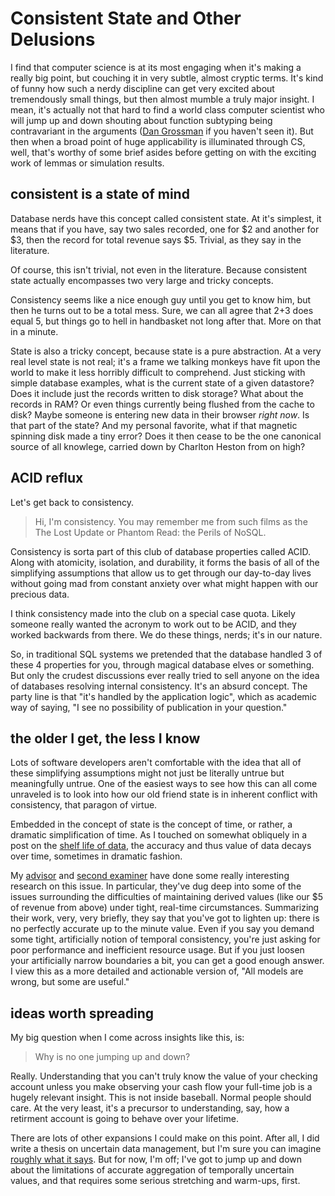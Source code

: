 #  Consistent State and Other Delusions

I find that computer science is at its most engaging when it's making a really
big point, but couching it in very subtle, almost cryptic terms. It's kind of
funny how such a nerdy discipline can get very excited about tremendously
small things, but then almost mumble a truly major insight. I mean, it's
actually not that hard to find a world class computer scientist who will jump
up and down shouting about function subtyping being contravariant in the
arguments ([Dan Grossman](http://homes.cs.washington.edu/~djg/) if you haven't
seen it). But then when a broad point of huge applicability is illuminated
through CS, well, that's worthy of some brief asides before getting on with
the exciting work of lemmas or simulation results.

## consistent is a state of mind

Database nerds have this concept called consistent state. At it's simplest, it
means that if you have, say two sales recorded, one for $2 and another for $3,
then the record for total revenue says $5. Trivial, as they say in the
literature.

Of course, this isn't trivial, not even in the literature. Because consistent
state actually encompasses two very large and tricky concepts.

Consistency seems like a nice enough guy until you get to know him, but then
he turns out to be a total mess. Sure, we can all agree that 2+3 does equal 5,
but things go to hell in handbasket not long after that. More on that in a
minute.

State is also a tricky concept, because state is a pure abstraction. At a very
real level state is not real; it's a frame we talking monkeys have fit upon
the world to make it less horribly difficult to comprehend. Just sticking with
simple database examples, what is the current state of a given datastore? Does
it include just the records written to disk storage? What about the records in
RAM? Or even things currently being flushed from the cache to disk? Maybe
someone is entering new data in their browser _right now_. Is that part of the
state? And my personal favorite, what if that magnetic spinning disk made a
tiny error? Does it then cease to be the one canonical source of all knowlege,
carried down by Charlton Heston from on high?

## ACID reflux

Let's get back to consistency.

> Hi, I'm consistency. You may remember me from such films as the The Lost
Update or Phantom Read: the Perils of NoSQL.

Consistency is sorta part of this club of database properties called ACID.
Along with atomicity, isolation, and durability, it forms the basis of all of
the simplifying assumptions that allow us to get through our day-to-day lives
without going mad from constant anxiety over what might happen with our
precious data.

I think consistency made into the club on a special case quota. Likely someone
really wanted the acronym to work out to be ACID, and they worked backwards
from there. We do these things, nerds; it's in our nature.

So, in traditional SQL systems we pretended that the database handled 3 of
these 4 properties for you, through magical database elves or something. But
only the crudest discussions ever really tried to sell anyone on the idea of
databases resolving internal consistency. It's an absurd concept. The party
line is that "it's handled by the application logic", which as academic way of
saying, "I see no possibility of publication in your question."

## the older I get, the less I know

Lots of software developers aren't comfortable with the idea that all of these
simplifying assumptions might not just be literally untrue but meaningfully
untrue. One of the easiest ways to see how this can all come unraveled is to
look into how our old friend state is in inherent conflict with consistency,
that paragon of virtue.

Embedded in the concept of state is the concept of time, or rather, a dramatic
simplification of time. As I touched on somewhat obliquely in a post on the
[shelf life of data](http://toromon.com/shelf-life.html), the accuracy and
thus value of data decays over time, sometimes in dramatic fashion.

My [advisor](http://i.cs.hku.hk/~ckcheng/) and [second
examiner](http://i.cs.hku.hk/~kao/) have done some really interesting research
on this issue. In particular, they've dug deep into some of the issues
surrounding the difficulties of maintaining derived values (like our $5 of
revenue from above) under tight, real-time circumstances. Summarizing their
work, very, very briefly, they say that you've got to lighten up: there is no
perfectly accurate up to the minute value. Even if you say you demand some
tight, artificially notion of temporal consistency, you're just asking for
poor performance and inefficient resource usage. But if you just loosen your
artificially narrow boundaries a bit, you can get a good enough answer. I view
this as a more detailed and actionable version of, "All models are wrong, but
some are useful."

## ideas worth spreading

My big question when I come across insights like this, is:

> Why is no one jumping up and down?

Really. Understanding that you can't truly know the value of your checking
account unless you make observing your cash flow your full-time job is a
hugely relevant insight. This is not inside baseball. Normal people should
care. At the very least, it's a precursor to understanding, say, how a
retirment account is going to behave over your lifetime.

There are lots of other expansions I could make on this point. After all, I
did write a thesis on uncertain data management, but I'm sure you can imagine
[roughly what it says](http://xkcd.com/793/). But for now, I'm off; I've got
to jump up and down about the limitations of accurate aggregation of
temporally uncertain values, and that requires some serious stretching and
warm-ups, first.
